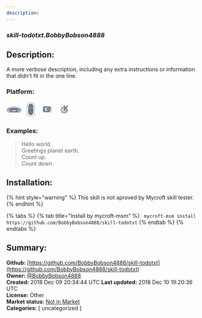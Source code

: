 ```yaml
---
description: 
---
```


### _skill-todotxt.BobbyBobson4888_  
## Description:  
A more verbose description, including any extra instructions or
information that didn't fit in the one line.  
  
  
### Platform:  
 ![Mark I](../.gitbook/assets/mark-1-icon.png)  ![Mark II](../.gitbook/assets/mark-2-icon.png)  ![Picroft](../.gitbook/assets/picroft-icon.png)  ![plasmoid](../.gitbook/assets/kde.png)   
### Examples:  
> Hello world.  
> Greetings planet earth.  
> Count up.  
> Count down.  
  
## Installation:  
{% hint style="warning" %}
This skill is not aproved by Mycroft skill tester.
{% endhint %}
    
{% tabs %}
{% tab title="Install by mycroft-msm" %}
``` mycroft-msm install https://github.com/BobbyBobson4888/skill-todotxt```
{% endtab %}
  {% endtabs %}
    
## Summary:  
**Github:** [https://github.com/BobbyBobson4888/skill-todotxt](https://github.com/BobbyBobson4888/skill-todotxt)  
**Owner:** [@BobbyBobson4888](https://github.com/BobbyBobson4888)  
**Created:** 2018 Dec 09 20:34:44 UTC  **Last updated:** 2018 Dec 10 19:20:36 UTC  
**License:** Other  
**Market status:** [Not in Market](https://market.mycroft.ai/skill/)  
**Categories:** [ uncategorized ]   
